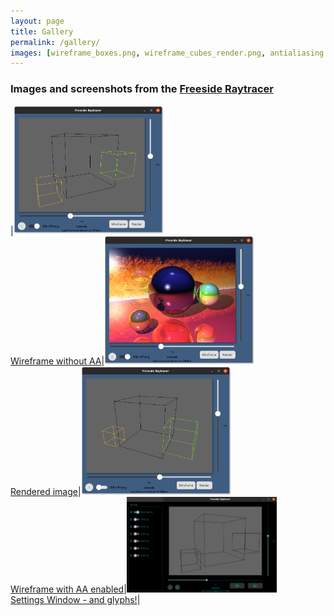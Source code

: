 ```yaml
---
layout: page
title: Gallery
permalink: /gallery/
images: [wireframe_boxes.png, wireframe_cubes_render.png, antialiasing.png]
---
```


### Images and screenshots from the [Freeside Raytracer](https://github.com/tobiasmarciszko/qt_raytracer_challenge/)

<style>
    img {
        width: 240px;
    }
</style>

|<a href="/img/raytracer/wireframe_boxes.png"><img src="/img/raytracer/wireframe_boxes.png" alt="wireframe"><br>Wireframe without AA</a>|<a href="/img/raytracer/wireframe_cubes_render.png"><img src="/img/raytracer/wireframe_cubes_render.png" alt="render"><br>Rendered image</a>|<a href="/img/raytracer/antialiasing.png"><img src="/img/raytracer/antialiasing.png" alt="antialiasing"><br>Wireframe with AA enabled</a>|<a href="/img/raytracer/settings_glyphs.png"><img src="/img/raytracer/settings_glyphs.png" alt="settings with glyphs"><br>Settings Window - and glyphs!</a>|
